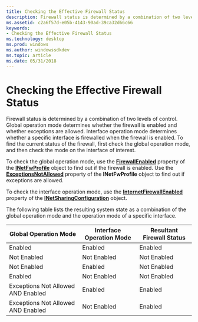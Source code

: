 ```yaml
---
title: Checking the Effective Firewall Status
description: Firewall status is determined by a combination of two levels of control.
ms.assetid: c2a6f57d-e05b-4143-90ad-39ca32d66c66
keywords:
- Checking the Effective Firewall Status
ms.technology: desktop
ms.prod: windows
ms.author: windowssdkdev
ms.topic: article
ms.date: 05/31/2018
---
```


# Checking the Effective Firewall Status

Firewall status is determined by a combination of two levels of control. Global operation mode determines whether the firewall is enabled and whether exceptions are allowed. Interface operation mode determines whether a specific interface is firewalled when the firewall is enabled. To find the current status of the firewall, first check the global operation mode, and then check the mode on the interface of interest.

To check the global operation mode, use the [**FirewallEnabled**](/previous-versions/windows/desktop/api/Netfw/nf-netfw-inetfwprofile-get_firewallenabled) property of the [**INetFwProfile**](/previous-versions/windows/desktop/api/Netfw/nn-netfw-inetfwprofile) object to find out if the firewall is enabled. Use the [**ExceptionsNotAllowed**](/previous-versions/windows/desktop/api/Netfw/nf-netfw-inetfwprofile-get_exceptionsnotallowed) property of the **INetFwProfile** object to find out if exceptions are allowed.

To check the interface operation mode, use the [**InternetFirewallEnabled**](/previous-versions/windows/desktop/api/NetCon/nf-netcon-inetsharingconfiguration-get_internetfirewallenabled) property of the [**INetSharingConfiguration**](/previous-versions/windows/desktop/api/NetCon/nn-netcon-inetsharingconfiguration) object.

The following table lists the resulting system state as a combination of the global operation mode and the operation mode of a specific interface.



| Global Operation Mode              | Interface Operation Mode | Resultant Firewall Status |
|------------------------------------|--------------------------|---------------------------|
| Enabled                            | Enabled                  | Enabled                   |
| Not Enabled                        | Not Enabled              | Not Enabled               |
| Not Enabled                        | Enabled                  | Not Enabled               |
| Enabled                            | Not Enabled              | Not Enabled               |
| Exceptions Not Allowed AND Enabled | Enabled                  | Enabled                   |
| Exceptions Not Allowed AND Enabled | Not Enabled              | Enabled                   |



 

 

 




